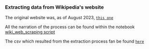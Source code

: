 ### Extracting data from Wikipedia's website

The original website was, as of August 2023, [`this one`](https://en.wikipedia.org/wiki/List_of_best-selling_books)

All the narration of the process can be found within the notebook [wiki_web_scraping script](https://github.com/GBlanch/Python-with-BeautifulSoup-for-Web-Scraping/blob/main/0.wikipedia/web_scraping_wiki_05AUG2023.ipynb)

The csv which resulted from the extraction process fan be found [`here`](https://github.com/GBlanch/Python-with-BeautifulSoup-for-Web-Scraping/blob/main/0.wikipedia/20_to_50M_best_selling_books.csv)
